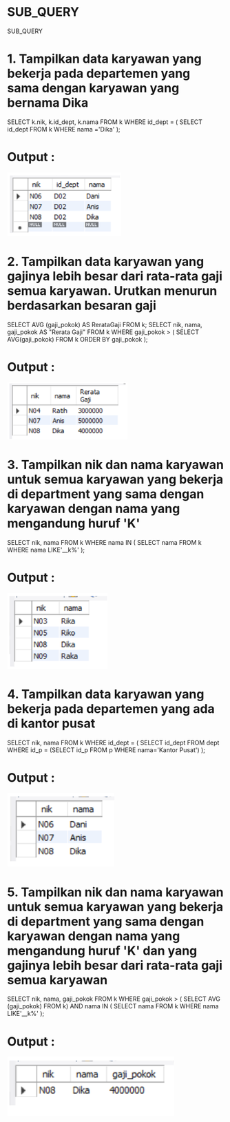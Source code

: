 # SUB_QUERY
SUB_QUERY

# 1. Tampilkan data karyawan yang bekerja pada departemen yang sama dengan karyawan yang bernama Dika
SELECT k.nik, k.id_dept, k.nama
FROM k
WHERE id_dept = (
SELECT id_dept
FROM k
WHERE nama ='Dika'
);
# Output :

![gambar](https://github.com/alfaza-putra/SUB_QUERY/blob/main/ss_hasil/ss1.png)

# 2. Tampilkan data karyawan yang gajinya lebih besar dari rata-rata gaji semua karyawan. Urutkan menurun berdasarkan besaran gaji
SELECT AVG (gaji_pokok) AS RerataGaji
FROM k;
SELECT nik, nama, gaji_pokok AS "Rerata Gaji"
FROM k
WHERE gaji_pokok > (
SELECT AVG(gaji_pokok)
FROM k
ORDER BY gaji_pokok
);
# Output :

![gambar](https://github.com/alfaza-putra/SUB_QUERY/blob/main/ss_hasil/ss2.png)

# 3. Tampilkan nik dan nama karyawan untuk semua karyawan yang bekerja di department yang sama dengan karyawan dengan nama yang mengandung huruf 'K'
SELECT nik, nama
FROM k
WHERE nama IN (
SELECT nama
FROM k
WHERE nama LIKE'__k%'
);
# Output :

![gambar](https://github.com/alfaza-putra/SUB_QUERY/blob/main/ss_hasil/ss3.png)

# 4. Tampilkan data karyawan yang bekerja pada departemen yang ada di kantor pusat
SELECT nik, nama
FROM k
WHERE id_dept = (
SELECT id_dept
FROM dept
WHERE id_p =
(SELECT id_p FROM p WHERE nama='Kantor Pusat')
);
# Output :

![gambar](https://github.com/alfaza-putra/SUB_QUERY/blob/main/ss_hasil/ss4.png)

# 5. Tampilkan nik dan nama karyawan untuk semua karyawan yang bekerja di department yang sama dengan karyawan dengan nama yang mengandung huruf 'K' dan yang gajinya lebih besar dari rata-rata gaji semua karyawan
SELECT nik, nama, gaji_pokok
FROM k
WHERE gaji_pokok > (
SELECT AVG (gaji_pokok)
FROM k)
AND nama IN (
SELECT nama
FROM k
WHERE nama LIKE'__k%'
);
# Output :

![gambar](https://github.com/alfaza-putra/SUB_QUERY/blob/main/ss_hasil/ss5.png)

